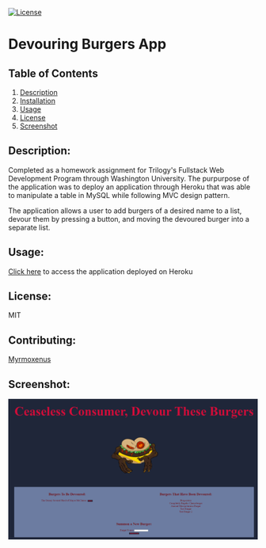 [![License](https://img.shields.io/badge/License-MIT-yellow.svg)](https://opensource.org/licenses/MIT)
# Devouring Burgers App

## Table of Contents

1. [Description](#description)
2. [Installation](#installation)
3. [Usage](#usage)
4. [License](#license)
5. [Screenshot](#screenshot)

## Description:
Completed as a homework assignment for Trilogy's Fullstack Web Development Program through Washington University. The purpurpose of the application was to deploy an application through Heroku that was able to manipulate a table in MySQL while following MVC design pattern.

The application allows a user to add burgers of a desired name to a list, devour them by pressing a button, and moving the devoured burger into a separate list.

## Usage:
[Click here](https://burgerloggerzl.herokuapp.com/) to access the application deployed on Heroku

## License: 
MIT

## Contributing: 
[Myrmoxenus](https://github.com/Myrmoxenus)

## Screenshot: 
![Screenshot of Workout Tracker](public/assets/images/screenshot.png)

